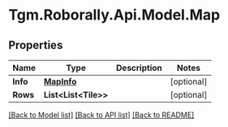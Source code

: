 
# Tgm.Roborally.Api.Model.Map

## Properties

Name | Type | Description | Notes
------------ | ------------- | ------------- | -------------
**Info** | [**MapInfo**](MapInfo.md) |  | [optional] 
**Rows** | **List&lt;List&lt;Tile&gt;&gt;** |  | [optional] 

[[Back to Model list]](../README.md#documentation-for-models)
[[Back to API list]](../README.md#documentation-for-api-endpoints)
[[Back to README]](../README.md)

